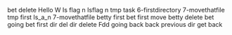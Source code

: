 bet delete
Hello W
Is flag n
Isflag n
tmp task
6-firstdirectory
7-movethatfile
tmp first
Is_a_n
7-movethatfile
betty first
bet first
move betty
delete bet
going bet
first dir del
dir delete
Fdd
going back
back
previous dir
get back
